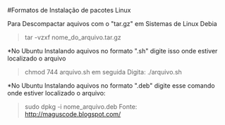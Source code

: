 #Formatos de Instalação de pacotes Linux

Para Descompactar aquivos com o "tar.gz" em Sistemas de Linux Debia
>tar -vzxf nome_do_arquivo.tar.gz

*No Ubuntu Instalando aquivos no formato ".sh"
digite isso onde estiver localizado o arquivo
>chmod 744 arquivo.sh
em seguida Digita:
>./arquivo.sh

*No Ubuntu Instalando aquivos no formato ".deb"
digite esse comando onde estiver localizado o arquivo:
>sudo dpkg -i nome_arquivo.deb
Fonte: http://maguscode.blogspot.com/

